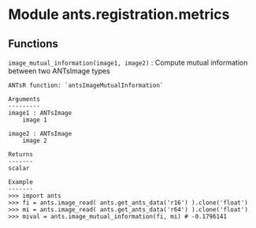 Module ants.registration.metrics
================================

Functions
---------

    
`image_mutual_information(image1, image2)`
:   Compute mutual information between two ANTsImage types
    
    ANTsR function: `antsImageMutualInformation`
    
    Arguments
    ---------
    image1 : ANTsImage
        image 1
    
    image2 : ANTsImage
        image 2
    
    Returns
    -------
    scalar
    
    Example
    -------
    >>> import ants
    >>> fi = ants.image_read( ants.get_ants_data('r16') ).clone('float')
    >>> mi = ants.image_read( ants.get_ants_data('r64') ).clone('float')
    >>> mival = ants.image_mutual_information(fi, mi) # -0.1796141